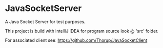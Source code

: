 # JavaSocketServer
A Java Socket Server for test purposes.

This project is build with IntelliJ IDEA for program source look @ 'src' folder.

For associated client see: 
https://github.com/Thorup/JavaSocketClient
